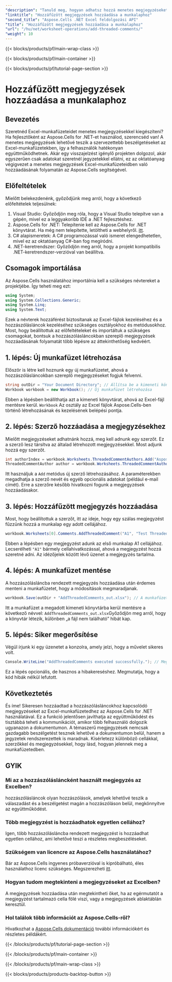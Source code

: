```yaml
---
"description": "Tanuld meg, hogyan adhatsz hozzá menetes megjegyzéseket Excel-munkafüzetekhez az Aspose.Cells for .NET használatával ezzel a lépésről lépésre haladó oktatóanyaggal. Erőfeszítéseiddel fokozhatod az együttműködést."
"linktitle": "Hozzáfűzött megjegyzések hozzáadása a munkalaphoz"
"second_title": "Aspose.Cells .NET Excel feldolgozási API"
"title": "Hozzáfűzött megjegyzések hozzáadása a munkalaphoz"
"url": "/hu/net/worksheet-operations/add-threaded-comments/"
"weight": 10
---
```


{{< blocks/products/pf/main-wrap-class >}}

{{< blocks/products/pf/main-container >}}

{{< blocks/products/pf/tutorial-page-section >}}

# Hozzáfűzött megjegyzések hozzáadása a munkalaphoz

## Bevezetés
Szeretnéd Excel-munkafüzeteidet menetes megjegyzésekkel kiegészíteni? Ha fejlesztőként az Aspose.Cells for .NET-et használod, szerencséd van! A menetes megjegyzések lehetővé teszik a szervezettebb beszélgetéseket az Excel-munkafüzetekben, így a felhasználók hatékonyan együttműködhetnek. Akár egy visszajelzést igénylő projekten dolgozol, akár egyszerűen csak adatokat szeretnél jegyzetekkel ellátni, ez az oktatóanyag végigvezet a menetes megjegyzések Excel-munkafüzeteidben való hozzáadásának folyamatán az Aspose.Cells segítségével. 
## Előfeltételek
Mielőtt belekezdenénk, győződjünk meg arról, hogy a következő előfeltételek teljesülnek:
1. Visual Studio: Győződjön meg róla, hogy a Visual Studio telepítve van a gépén, mivel ez a leggyakoribb IDE a .NET fejlesztéshez.
2. Aspose.Cells for .NET: Telepítenie kell az Aspose.Cells for .NET könyvtárat. Ha még nem telepítette, letöltheti a webhelyről. [itt](https://releases.aspose.com/cells/net/).
3. C# alapismeretek: A C# programozással való ismeret elengedhetetlen, mivel ez az oktatóanyag C#-ban fog megíródni.
4. .NET-keretrendszer: Győződjön meg arról, hogy a projekt kompatibilis .NET-keretrendszer-verzióval van beállítva.
## Csomagok importálása
Az Aspose.Cells használatához importálnia kell a szükséges névtereket a projektjébe. Így teheti meg ezt:
```csharp
using System;
using System.Collections.Generic;
using System.Linq;
using System.Text;
```
Ezek a névterek hozzáférést biztosítanak az Excel-fájlok kezeléséhez és a hozzászólásláncok kezeléséhez szükséges osztályokhoz és metódusokhoz.
Most, hogy beállítottuk az előfeltételeket és importáltuk a szükséges csomagokat, bontsuk a hozzászólásláncokban szereplő megjegyzések hozzáadásának folyamatát több lépésre az áttekinthetőség kedvéért.
## 1. lépés: Új munkafüzet létrehozása
Először is létre kell hoznunk egy új munkafüzetet, ahová a hozzászólásláncokban szereplő megjegyzéseket fogjuk felvenni.
```csharp
string outDir = "Your Document Directory"; // Állítsa be a kimeneti könyvtárat
Workbook workbook = new Workbook(); // Új munkafüzet létrehozása
```
Ebben a lépésben beállíthatja azt a kimeneti könyvtárat, ahová az Excel-fájl mentésre kerül. `Workbook` Az osztály az Excel fájlok Aspose.Cells-ben történő létrehozásának és kezelésének belépési pontja.
## 2. lépés: Szerző hozzáadása a megjegyzésekhez
Mielőtt megjegyzéseket adhatnánk hozzá, meg kell adnunk egy szerzőt. Ez a szerző lesz társítva az általad létrehozott megjegyzésekkel. Most adjunk hozzá egy szerzőt.
```csharp
int authorIndex = workbook.Worksheets.ThreadedCommentAuthors.Add("Aspose Test", "", ""); // Szerző hozzáadása
ThreadedCommentAuthor author = workbook.Worksheets.ThreadedCommentAuthors[authorIndex]; // Szerezd meg a szerzőt
```
Itt használjuk a `Add` metódus új szerző létrehozásához. A paraméterekben megadhatja a szerző nevét és egyéb opcionális adatokat (például e-mail címét). Erre a szerzőre később hivatkozni fogunk a megjegyzések hozzáadásakor.
## 3. lépés: Hozzáfűzött megjegyzés hozzáadása
Most, hogy beállítottuk a szerzőt, itt az ideje, hogy egy szálas megjegyzést fűzzünk hozzá a munkalap egy adott cellájához. 
```csharp
workbook.Worksheets[0].Comments.AddThreadedComment("A1", "Test Threaded Comment", author); // Hozzászólás hozzáadása
```
Ebben a lépésben egy megjegyzést adunk az első munkalap A1 cellájához. Lecserélheti `"A1"` bármely cellahivatkozással, ahová a megjegyzést hozzá szeretné adni. Az idézőjelek között lévő üzenet a megjegyzés tartalma.
## 4. lépés: A munkafüzet mentése
A hozzászólásláncba rendezett megjegyzés hozzáadása után érdemes menteni a munkafüzetet, hogy a módosítások megmaradjanak.
```csharp
workbook.Save(outDir + "AddThreadedComments_out.xlsx"); // A munkafüzet mentése
```
Itt a munkafüzet a megadott kimeneti könyvtárba kerül mentésre a következő névvel: `AddThreadedComments_out.xlsx`Győződjön meg arról, hogy a könyvtár létezik, különben „a fájl nem található” hibát kap.
## 5. lépés: Siker megerősítése
Végül írjunk ki egy üzenetet a konzolra, amely jelzi, hogy a művelet sikeres volt.
```csharp
Console.WriteLine("AddThreadedComments executed successfully."); // Megerősítő üzenet
```
Ez a lépés opcionális, de hasznos a hibakereséshez. Megmutatja, hogy a kód hibák nélkül lefutott.
## Következtetés
És íme! Sikeresen hozzáadtad a hozzászólásláncokhoz kapcsolódó megjegyzéseket az Excel-munkafüzetedhez az Aspose.Cells for .NET használatával. Ez a funkció jelentősen javíthatja az együttműködést és tisztábbá teheti a kommunikációt, amikor több felhasználó dolgozik ugyanazon a dokumentumon.
A témaszerű megjegyzések nemcsak gazdagabb beszélgetést tesznek lehetővé a dokumentumon belül, hanem a jegyzetek rendszerezettek is maradnak. Kísérletezz különböző cellákkal, szerzőkkel és megjegyzésekkel, hogy lásd, hogyan jelennek meg a munkafüzetedben.
## GYIK
### Mi az a hozzászólásláncként használt megjegyzés az Excelben?  
hozzászólásláncok olyan hozzászólások, amelyek lehetővé teszik a válaszadást és a beszélgetést magán a hozzászóláson belül, megkönnyítve az együttműködést.
### Több megjegyzést is hozzáadhatok egyetlen cellához?  
Igen, több hozzászólásláncba rendezett megjegyzést is hozzáadhat egyetlen cellához, ami lehetővé teszi a részletes megbeszéléseket.
### Szükségem van licencre az Aspose.Cells használatához?  
Bár az Aspose.Cells ingyenes próbaverzióval is kipróbálható, éles használathoz licenc szükséges. Megszerezheti [itt](https://purchase.aspose.com/buy).
### Hogyan tudom megtekinteni a megjegyzéseket az Excelben?  
A megjegyzések hozzáadása után megtekintheti őket, ha az egérmutatót a megjegyzést tartalmazó cella fölé viszi, vagy a megjegyzések ablaktáblán keresztül.
### Hol találok több információt az Aspose.Cells-ről?  
Hivatkozhat a [Aspose.Cells dokumentáció](https://reference.aspose.com/cells/net/) további információkért és részletes példákért.

{{< /blocks/products/pf/tutorial-page-section >}}

{{< /blocks/products/pf/main-container >}}

{{< /blocks/products/pf/main-wrap-class >}}

{{< blocks/products/products-backtop-button >}}